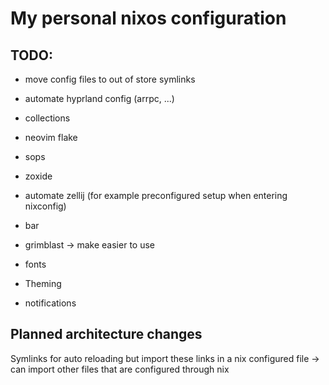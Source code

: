 # My personal nixos configuration

## TODO:
- move config files to out of store symlinks
- automate hyprland config (arrpc, ...)
- collections

- neovim flake
- sops

- zoxide
- automate zellij (for example preconfigured setup when entering nixconfig)

- bar
- grimblast -> make easier to use
- fonts
- Theming
- notifications


## Planned architecture changes
Symlinks for auto reloading but import these links in a nix configured file
-> can import other files that are configured through nix
